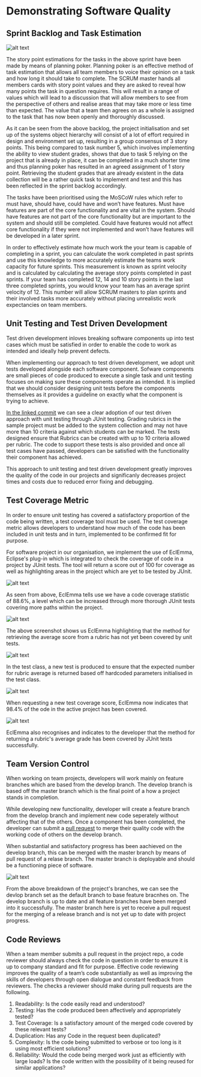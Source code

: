 # Demonstrating Software Quality

## Sprint Backlog and Task Estimation
![alt text](https://i.ibb.co/4835g7Z/Screenshot-2021-05-20-at-16-48-06.png "Sprint Backlog")

The story point estimations for the tasks in the above sprint have been made by means of planning poker. Planning poker is an effective method of task estimation that allows all team members to voice their opinion on a task and how long it should take to complete. The SCRUM master hands all members cards with story point values and they are asked to reveal how many points the task in question requires. This will result in a range of values which will lead to a discussion that will allow members to see from the perspective of others and realise areas that may take more or less time than expected. The value that a team then agrees on as a whole is assigned to the task that has now been openly and thoroughly discussed. 

As it can be seen from the above backlog, the project initialisation and set up of the systems object hierarchy will consist of a lot of effort required in design and environment set up, resulting in a group consensus of 3 story points. This being compared to task number 5, which involves implementing the ability to view student grades, shows that due to task 5 relying on the project that is already in place, it can be completed in a much shorter time and thus planning poker has resulted in an agreed assignment of 1 story point. Retrieving the student grades that are already existent in the data collection will be a rather quick task to implement and test and this has been reflected in the sprint backlog accordingly.

The tasks have been prioritised using the MoSCoW rules which refer to must have, should have, could have and won’t have features. Must have features are part of the core functionality and are vital in the system. Should have features are not part of the core functionality but are important to the system and should still be completed. Could have features would not affect core functionality if they were not implemented and won’t have features will be developed in a later sprint.

In order to effectively estimate how much work the your team is capable of completing in a sprint, you can calculate the work completed in past sprints and use this knowledge to more accurately estimate the teams work capacity for future sprints. This measurement is known as sprint velocity and is calculated by calculating the average story points completed in past sprints. If your team has completed 12, 14 and 10 story points in the last three completed sprints, you would know your team has an average sprint velocity of 12. This number will allow SCRUM masters to plan sprints and their involved tasks more accurately without placing unrealistic work expectancies on team members.

## Unit Testing and Test Driven Development

Test driven development inloves breaking software components up into test cases which must be satisfied in order to enable the code to work as intended and ideally help prevent defects.

When implementing our approach to test driven development, we adopt unit tests developed alongside each software component. Sofware components are small pieces of code produced to execute a single task and unit testing focuses on making sure these components operate as intended. It is implied that we should consider designing unit tests before the components themselves as it provides a guideline on exactly what the component is trying to achieve.

[In the linked commit](https://github.com/conallh96/SoftwareQualityDemonstrated/commit/ae674faf643509e4c192a44ad3bb12fb335ac4f5) we can see a clear adoption of our test driven approach with unit testing through JUnit testing. Grading rubrics in the sample project must be added to the system collection and may not have more than 10 criteria against which students can be marked. The tests designed ensure that Rubrics can be created with up to 10 criteria allowed per rubric. The code to support these tests is also provided and once all test cases have passed, developers can be satisfied with the functionality their component has achieved.

This approach to unit testing and test driven development greatly improves the quality of the code in our projects and significanly decreases project times and costs due to reduced error fixing and debugging.

## Test Coverage Metric 

In order to ensure unit testing has covered a satisfactory proportion of the code being written, a test coverage tool must be used. The test coverage metric allows developers to understand how much of the code has been included in unit tests and in turn, implemented to be confirmed fit for purpose.

For software project in our organisation, we implement the use of EclEmma, Eclipse's plug-in which is integrated to check the coverage of code in a project by JUnit tests. The tool will return a score out of 100 for coverage as well as highlighting areas in the project which are yet to be tested by JUnit. 


![alt text](https://i.ibb.co/fXt1XYP/Screenshot-2021-05-20-at-20-48-38.png "Coverage Before Code Tested")

As seen from above, EclEmma tells use we have a code coverage statistic of 88.6%, a level which can be increased through more thorough JUnit tests covering more paths within the project. 

![alt text](https://i.ibb.co/VvBTL0N/Screenshot-2021-05-20-at-20-48-55.png "Code Not Yet Covered")

The above screenshot shows us EclEmma highlighting that the method for retrieving the average score from a rubric has not yet been covered by unit tests.

![alt text](https://i.ibb.co/SJXJGrW/Screenshot-2021-05-20-at-20-49-18.png "New Test Added")

In the test class, a new test is produced to ensure that the expected number for rubric average is returned based off hardcoded parameters initialised in the test class.

![alt text](https://i.ibb.co/j8scRVp/Screenshot-2021-05-20-at-20-49-46.png "Coverage After Code Tested")

When requesting a new test coverage score, EclEmma now indicates that 98.4% of the ode in the active project has been covered. 

![alt text](https://i.ibb.co/NLcjWtH/Screenshot-2021-05-20-at-20-49-55.png "Code Covered")

EclEmma also recognises and indicates to the developer that the method for returning a rubric's average grade has been covered by JUnit tests successfully.

## Team Version Control

When working on team projects, developers will work mainly on feature branches which are based from the develop branch. The develop branch is based off the master branch which is the final point of a how a project stands in completion. 

While developing new functionality, developer will create a feature branch from the develop branch and implement new code seperately without affecting that of the others. Once a component has been completed, the developer can submit a [pull request](https://github.com/conallh96/SoftwareQualityDemonstrated/pull/3) to merge their quality code with the working code of others on the develop branch. 

When substantial and satisfactory progress has been aachieved on the develop branch, this can be merged with the master branch by means of pull request of a relase branch. The master branch is deployable and should be a functioning piece of software.

![alt text](https://i.ibb.co/n600gtP/Screenshot-2021-05-21-at-11-45-04.png "Project Branches")

From the above breakdown of the project's branches, we can see the devlop branch set as the default branch to base feature bracnhes on. The develop branch is up to date and all feature branches have been merged into it successfully. The master branch here is yet to receive a pull request for the merging of a release branch and is not yet up to date with project progress.

## Code Reviews 

When a team member submits a pull request in the project repo, a code reviewer should always check the code in question in order to ensure it is up to company standard and fit for purpose. Effective code reviewing improves the quality of a team’s code substantially as well as improving the skills of developers through open dialogue and constant feedback from reviewers. The checks a reviewer should make during pull requests are the following. 

1.	Readability: Is the code easily read and understood?
2.	Testing: Has the code produced been affectively and appropriately tested?
3.	Test Coverage: Is a satisfactory amount of the merged code covered by these relevant tests?
4.	Duplication: Has any Code in the request been duplicated?
5.	Complexity: Is the code being submitted to verbose or too long is it using most efficient solutions?
6.	Reliability: Would the code being merged work just as efficiently with large loads? Is the code written with the possibility of it being reused for similar applications?